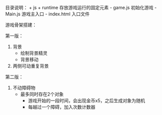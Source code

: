 目录说明：
	+ js
		+ runtime 存放游戏运行的固定元素
	- game.js 		初始化游戏
	- Main.js 		游戏主入口
	- index.html 	入口文件


游戏骨架搭建：

第一版：
1. 背景
	+ 绘制背景精灵
	+ 背景移动
2. 两侧可动重复背景

第二版：
1. 不动障碍物
	+ 最多同时存在2个对象
		+ 游戏开始的一段时间，会出现金币x5，之后生成对象为随机
		+ 每越过一个障碍，加入次数计数器